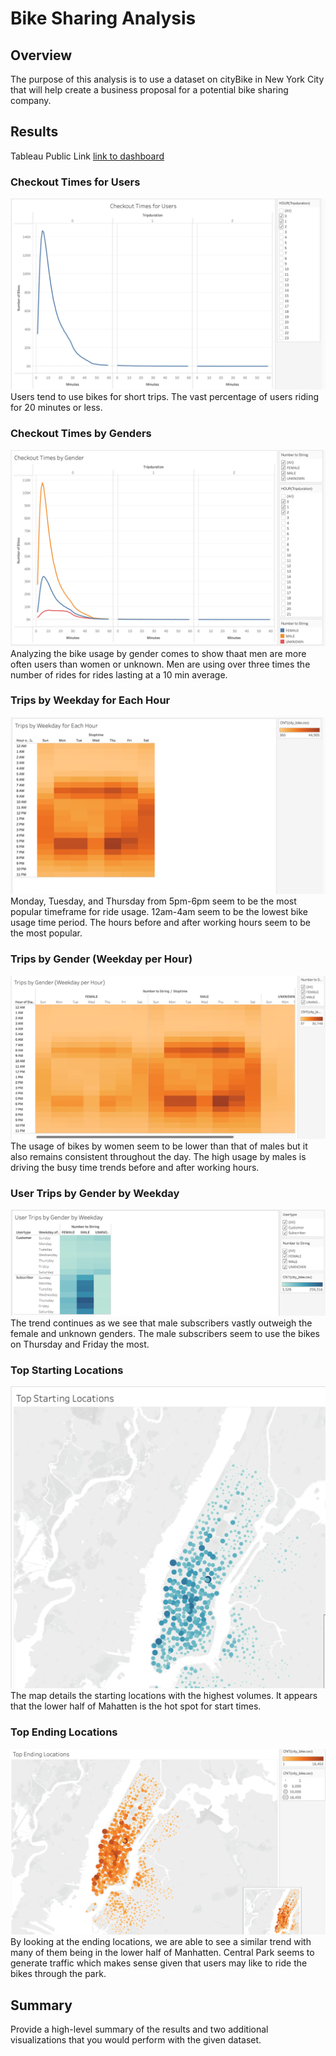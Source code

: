 # Bike Sharing Analysis

## Overview
The purpose of this analysis is to use a dataset on cityBike in New York City that will help create a business proposal for a potential bike sharing company.

## Results
Tableau Public Link
[link to dashboard](https://public.tableau.com/app/profile/jordan.pelletier1563/viz/BikesharingAnalysisResults/BikesharingAnalysis?publish=yes)

### Checkout Times for Users
![Ex1.png](https://github.com/jipelletier/bikesharing/blob/main/Ex1.png)
Users tend to use bikes for short trips. The vast percentage of users riding for 20 minutes or less.

### Checkout Times by Genders
![Ex2.png](https://github.com/jipelletier/bikesharing/blob/main/Ex2.png)
Analyzing the bike usage by gender comes to show thaat men are more often users than women or unknown. Men are using over three times the number of rides for rides lasting at a 10 min average.

### Trips by Weekday for Each Hour
![Ex3.png](https://github.com/jipelletier/bikesharing/blob/main/Ex3.png)
Monday, Tuesday, and Thursday from 5pm-6pm seem to be the most popular timeframe for ride usage. 12am-4am seem to be the lowest bike usage time period. The hours before and after working hours seem to be the most popular.

### Trips by Gender (Weekday per Hour)
![Ex4.png](https://github.com/jipelletier/bikesharing/blob/main/Ex4.png)
The usage of bikes by women seem to be lower than that of males but it also remains consistent throughout the day. The high usage by males is driving the busy time trends before and after working hours.

### User Trips by Gender by Weekday
![Ex5.png](https://github.com/jipelletier/bikesharing/blob/main/Ex5.png)
The trend continues as we see that male subscribers vastly outweigh the female and unknown genders. The male subscribers seem to use the bikes on Thursday and Friday the most. 

### Top Starting Locations
![Ex6.png](https://github.com/jipelletier/bikesharing/blob/main/Ex6.png)
The map details the starting locations with the highest volumes. It appears that the lower half of Mahatten is the hot spot for start times. 

### Top Ending Locations
![Ex7.png](https://github.com/jipelletier/bikesharing/blob/main/Ex7.png)
By looking at the ending locations, we are able to see a similar trend with many of them being in the lower half of Manhatten. Central Park seems to generate traffic which makes sense given that users may like to ride the bikes through the park.

## Summary
Provide a high-level summary of the results and two additional visualizations that you would perform with the given dataset.
